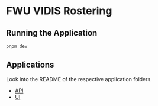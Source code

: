 # FWU VIDIS Rostering

## Running the Application

```bash
pnpm dev
```

## Applications

Look into the README of the respective application folders.

- [API](apps/api/README.md)
- [UI](apps/ui/README.md)
